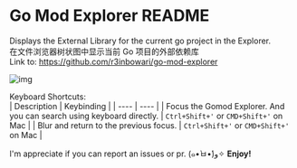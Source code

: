 # Go Mod Explorer README

Displays the External Library for the current go project in the Explorer.  
在文件浏览器树状图中显示当前 Go 项目的外部依赖库  
Link to: https://github.com/r3inbowari/go-mod-explorer

![img](https://user-images.githubusercontent.com/30739857/145058863-d54fb8d8-4512-4d0f-81de-7c3cb29391ed.png)

Keyboard Shortcuts:  
| Description | Keybinding |
| ---- | ---- |
| Focus the Gomod Explorer. And you can search using keyboard directly. | `Ctrl+Shift+'` or `CMD+Shift+'` on Mac |
| Blur and return to the previous focus. | `Ctrl+Shift+'` or `CMD+Shift+'` on Mac |

I'm appreciate if you can report an issues or pr. (๑•̀ㅂ•́)و✧
**Enjoy!**
